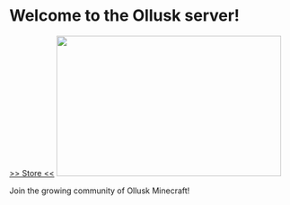 <h1>Welcome to the Ollusk server!</h1>
<a href="https://icenationserver.github.io/store">>> Store <<</a>
<img alt="" src="https://cdn.discordapp.com/attachments/413906395981938700/547453517518864395/unknown.png" style="width: 400px; height: 250px;">
<p>Join the growing community of Ollusk Minecraft!<p/>
